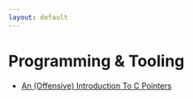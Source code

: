 ```yaml
---
layout: default
---
```


# Programming & Tooling

- <a href="./programming-and-tooling/an-introduction-to-c-pointers.html">An (Offensive) Introduction To C Pointers</a>
